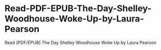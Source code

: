 # Read-PDF-EPUB-The-Day-Shelley-Woodhouse-Woke-Up-by-Laura-Pearson
Read [PDF/EPUB] The Day Shelley Woodhouse Woke Up by Laura   Pearson
